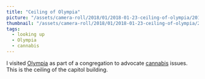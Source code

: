 ```yaml
---
title: "Ceiling of Olympia"
picture: "/assets/camera-roll/2018/01/2018-01-23-ceiling-of-olympia/20180123_185509866_iOS.jpg"
thumbnail: "/assets/camera-roll/2018/01/2018-01-23-ceiling-of-olympia/20180123_185509866_iOS-thumbnail.jpg"
tags:
  - looking up
  - Olympia
  - cannabis
---
```

I visited [Olympia](/olympia/) as part of a congregation to advocate [cannabis](/cannabis/) issues. This is the ceiling of the capitol building.
